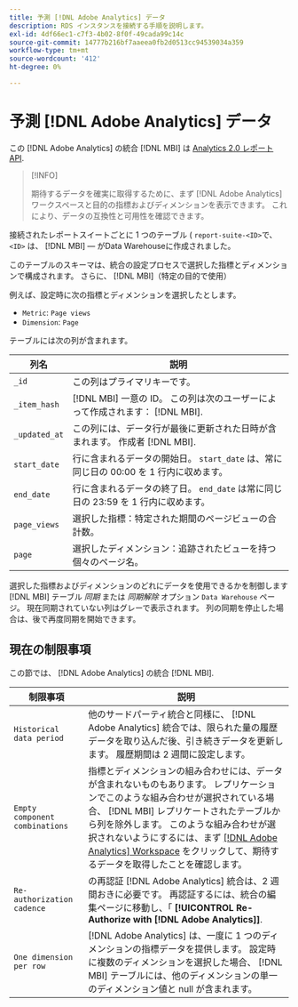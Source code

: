 ```yaml
---
title: 予測 [!DNL Adobe Analytics] データ
description: RDS インスタンスを接続する手順を説明します。
exl-id: 4df66ec1-c7f3-4b02-8f0f-49cada99c14c
source-git-commit: 14777b216bf7aaeea0fb2d0513cc94539034a359
workflow-type: tm+mt
source-wordcount: '412'
ht-degree: 0%

---
```


# 予測 [!DNL Adobe Analytics] データ

この [!DNL Adobe Analytics] の統合 [!DNL MBI] は [Analytics 2.0 レポート API](https://developer.adobe.com/analytics-apis/docs/2.0/#!AdobeDocs/analytics-2.0-apis/master/README.md).

>[!INFO]
>
>期待するデータを確実に取得するために、まず [!DNL Adobe Analytics] ワークスペースと目的の指標およびディメンションを表示できます。 これにより、データの互換性と可用性を確認できます。

接続されたレポートスイートごとに 1 つのテーブル ( `report-suite-<ID>`で、 `<ID>` は、 [!DNL MBI]  — がData Warehouseに作成されました。

このテーブルのスキーマは、統合の設定プロセスで選択した指標とディメンションで構成されます。 さらに、 [!DNL MBI]（特定の目的で使用）

例えば、設定時に次の指標とディメンションを選択したとします。
- `Metric`: `Page views`
- `Dimension`: `Page`

テーブルには次の列が含まれます。

| 列名 | 説明 |
| --- | --- |
| `_id` | この列はプライマリキーです。 |
| `_item_hash` | [!DNL MBI] 一意の ID。 この列は次のユーザーによって作成されます： [!DNL MBI]. |
| `_updated_at` | この列には、データ行が最後に更新された日時が含まれます。 作成者 [!DNL MBI]. |
| `start_date` | 行に含まれるデータの開始日。 `start_date` は、常に同じ日の 00:00 を 1 行内に収めます。 |
| `end_date` | 行に含まれるデータの終了日。 `end_date` は常に同じ日の 23:59 を 1 行内に収めます。 |
| `page_views` | 選択した指標：特定された期間のページビューの合計数。 |
| `page` | 選択したディメンション：追跡されたビューを持つ個々のページ名。 |

選択した指標およびディメンションのどれにデータを使用できるかを制御します [!DNL MBI] テーブル *同期* または *同期解除* オプション `Data Warehouse` ページ。 現在同期されていない列はグレーで表示されます。 列の同期を停止した場合は、後で再度同期を開始できます。

## 現在の制限事項

この節では、 [!DNL Adobe Analytics] の統合 [!DNL MBI].

| 制限事項 | 説明 |
| --- | --- |
| `Historical data period` | 他のサードパーティ統合と同様に、 [!DNL Adobe Analytics] 統合では、限られた量の履歴データを取り込んだ後、引き続きデータを更新します。 履歴期間は 2 週間に設定します。 |
| `Empty component combinations` | 指標とディメンションの組み合わせには、データが含まれないものもあります。 レプリケーションでこのような組み合わせが選択されている場合、 [!DNL MBI] レプリケートされたテーブルから列を除外します。 このような組み合わせが選択されないようにするには、まず [[!DNL Adobe Analytics] Workspace](https://experienceleague.adobe.com/docs/analytics/analyze/analysis-workspace/home.html?lang=en) をクリックして、期待するデータを取得したことを確認します。 |
| `Re-authorization cadence` | の再認証 [!DNL Adobe Analytics] 統合は、2 週間おきに必要です。 再認証するには、統合の編集ページに移動し、「 **[!UICONTROL Re-Authorize with [!DNL Adobe Analytics]]**. |
| `One dimension per row` | [!DNL Adobe Analytics] は、一度に 1 つのディメンションの指標データを提供します。 設定時に複数のディメンションを選択した場合、 [!DNL MBI] テーブルには、他のディメンションの単一のディメンション値と null が含まれます。 |
